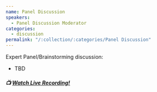 ```yaml
---
name: Panel Discussion
speakers:
  - Panel Discussion Moderator
categories:
  - discussion
permalink: "/:collection/:categories/Panel Discussion"
---
```


Expert Panel/Brainstorming discussion:
- TBD

##### :tv: [Watch Live Recording!]()
